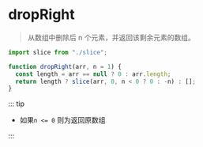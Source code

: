 # dropRight

> 从数组中删除后 n 个元素，并返回该剩余元素的数组。

```js
import slice from "./slice";

function dropRight(arr, n = 1) {
  const length = arr == null ? 0 : arr.length;
  return length ? slice(arr, 0, n < 0 ? 0 : -n) : [];
}
```

::: tip

- 如果`n <= 0` 则为返回原数组

:::
